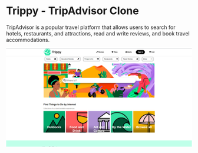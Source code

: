 # Trippy - TripAdvisor Clone

TripAdvisor is a popular travel platform that allows users to search for hotels, restaurants, and attractions, read and write reviews, and book travel accommodations.

![](Screenshots/home.PNG)
